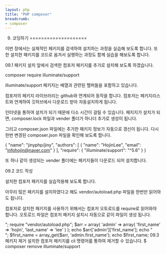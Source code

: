 ```yaml
---
layout: php
title: "PHP composer"
breadcrumb:
- composer
---
```


09. 코딩하기
====================

이번 장에서는 실제적인 페키지를 검색하여 설치하는 과정을 실습해 보도록 합니다. 또한 설치한 패키지를 코드로 옴겨서 실행하는 과정도 함께 실습을 해보도록 합니다.

09.1 패키지 설치
앞에서 검색한 컴포저 패키지를 추가로 설치해 보도록 하겠습니다.

composer require illuminate/support

illuminate/support 페키지는 배열과 관련된 핼퍼들을 포함하고 있습니다.

컴포저의 페키지 라이브러리는 github와 연계되어 동작을 합니다. 컴포저는 페키지리스트와 연계하여 깃허브에서 다운로드 받아 자동설치하게 됩니다.

 

인터넷을 통하여 설치가 되기 때문에 다소 시간이 걸릴 수 있습니다. 페지지가 설치가 되면, composer.lock 파일과 vender 폴더가 하나더 추가로 생성이 됩니다.

그리고 composer.json 파일에는 추가한 패키지 정보가 자동으로 갱신이 됩니다. 다시한번 변경된 composer.json 파일을 확인해 보도록 합니다.

{
    "name": "jinyphp/jiny",
    "authors": [
        {
            "name": "HojinLee",
            "email": "infohojin@naver.com"
        }
    ],
    "require": {
        "illuminate/support": "^5.6"
    }
}

또 하나 같이 생성되는 vender 폴더에는 패키지들이 다운로드 되어 설치합니다.

09.2 코드 작성

설치한 컴포저 패키지를 실습적용해 보도록 합니다.

아무리 많은 페키지를 설치하였다고 해도 vendor/autoload.php 파일을 한번만 읽어와도 됩니다.

컴포저로 설치한 패키지를 사용하기 위해서는 컴포저 오토로드를 require로 읽어와야 합니다. 오토로드 파일은 컴포저 패키지 설치시 자동으로 같이 파일이 생성 됩니다.

<?php

echo "Composer Study<br>";
require "vendor/autoload.php";

$arr = array(
    'admin' => array(
        'first_name' => 'hojin',
        'last_name' => 'lee'
    )   
);

echo $arr['admin']['first_name'];
echo "<br>";

$first_name = array_get($arr, 'admin.first_name');
echo $first_name;


09.3 페키지 제거
설치한 컴포저 페키지를 cli 명령어를 통하여 제거할 수 있습니다.

$ composer remove illuminate/support



